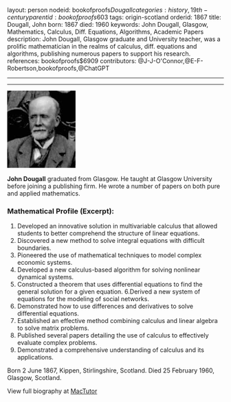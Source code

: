 layout: person
nodeid: bookofproofs$Dougall
categories: history,19th-century
parentid: bookofproofs$603
tags: origin-scotland
orderid: 1867
title: Dougall, John
born: 1867
died: 1960
keywords: John Dougall, Glasgow, Mathematics, Calculus, Diff. Equations, Algorithms, Academic Papers
description: John Dougall, Glasgow graduate and University teacher, was a prolific mathematician in the realms of calculus, diff. equations and algorithms, publishing numerous papers to support his research.
references: bookofproofs$6909
contributors: @J-J-O'Connor,@E-F-Robertson,bookofproofs,@ChatGPT

---



---

![Dougall.jpg](https://github.com/bookofproofs/bookofproofs.github.io/blob/main/_sources/_assets/images/portraits/Dougall.jpg?raw=true)

**John Dougall** graduated from Glasgow. He taught at Glasgow University before joining a publishing firm. He wrote a number of papers on both pure and applied mathematics. 

### Mathematical Profile (Excerpt):
1. Developed an innovative solution in multivariable calculus that allowed students to better comprehend the structure of linear equations.
2. Discovered a new method to solve integral equations with difficult boundaries.
3. Pioneered the use of mathematical techniques to model complex economic systems.
4. Developed a new calculus-based algorithm for solving nonlinear dynamical systems.
5. Constructed a theorem that uses differential equations to find the general solution for a given equation.
6.Derived a new system of equations for the modeling of social networks.
7. Demonstrated how to use differences and derivatives to solve differential equations.
8. Established an effective method combining calculus and linear algebra to solve matrix problems.
9. Published several papers detailing the use of calculus to effectively evaluate complex problems.
10. Demonstrated a comprehensive understanding of calculus and its applications.

Born 2 June 1867, Kippen, Stirlingshire, Scotland. Died 25 February 1960, Glasgow, Scotland.

View full biography at [MacTutor](https://mathshistory.st-andrews.ac.uk/Biographies/Dougall/)

